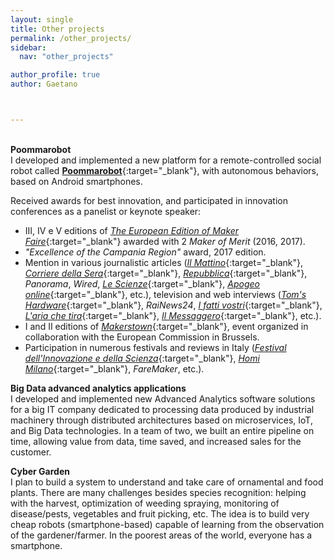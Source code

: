 ```yaml
---
layout: single
title: Other projects
permalink: /other_projects/
sidebar:
  nav: "other_projects"

author_profile: true
author: Gaetano



---
```

\
**Poommarobot**\
I developed and implemented a new platform for a remote-controlled social robot called [**Poommarobot**](http://www.poommarobot.com/){:target="_blank"}, with autonomous behaviors, based on Android smartphones.

Received awards for best innovation, and participated in innovation conferences as a panelist or keynote speaker:

- III, IV e V editions of [*The European Edition of Maker Faire*](https://makerfairerome.eu/it/){:target="_blank"} awarded with 2 *Maker of Merit* (2016, 2017).
- *"Excellence of the Campania Region"* award, 2017 edition.
- Mention in various journalistic articles ([*Il Mattino*](https://www.ilmattino.it/caserta/pommarobot_il_genio_casertano_a_bruxelles-1753830.html){:target="_blank"}, [*Corriere della Sera*](https://napoli.corriere.it/notizie/cultura-e-tempo-libero/16_maggio_30/atterra-bruxelles-poommarobot-mondragone-f86ed366-266e-11e6-b1b0-4b98745ed321.shtml){:target="_blank"}, [*Repubblica*](https://www.repubblica.it/tecnologia/2017/12/02/news/maker_faire_dall_orto_2_0_alla_pentola_robot_la_top_five_da_non_perdere-182803932/){:target="_blank"}, *Panorama*, *Wired*, [*Le Scienze*](http://oldani-lescienze.blogautore.espresso.repubblica.it/2016/06/07/robot-con-la-pummarola-in-coppa/){:target="_blank"}, [*Apogeo online*](https://www.apogeonline.com/articoli/robot-in-tutte-le-salse-paolo-capobussi/){:target="_blank"}, etc.), television and web interviews ([*Tom's Hardware*](https://www.youtube.com/watch?v=22tW0sN1RSM){:target="_blank"}, *RaiNews24*, [*I fatti vostri*](https://www.youtube.com/watch?v=wcIFUoErJXs){:target="_blank"}, [*L'aria che tira*](https://www.youtube.com/watch?v=nScTjIOHSgY&t=42s){:target="_blank"}, [*Il Messaggero*](https://www.ilmessaggero.it/video/tech/maker_faire_2015_poommarobot_il_robot_pentola-175083.html){:target="_blank"}, etc.).
- I and II editions of [*Makerstown*](https://www.facebook.com/makerstown.eu/photos/a.864854396909622/1120376798024046/){:target="_blank"}, event organized in collaboration with the European Commission in Brussels.
- Participation in numerous festivals and reviews in Italy ([*Festival dell'Innovazione e della Scienza*](https://festivaldellinnovazione.settimo-torinese.it/){:target="_blank"}, [*Homi Milano*](https://milanohome.fieramilano.it/){:target="_blank"}, *FareMaker*, etc.). 


**Big Data advanced analytics applications**\
I developed and implemented new Advanced Analytics software solutions for a big IT company dedicated to processing data produced by industrial machinery through distributed architectures based on microservices, IoT, and Big Data technologies.
In a team of two, we built an entire pipeline on time, allowing value from data, time saved, and increased sales for the customer.


**Cyber Garden** \
I plan to build a system to understand and take care of ornamental and food plants. There are many challenges besides species recognition: helping with the harvest, optimization of weeding spraying, monitoring of disease/pests, vegetables and fruit picking, etc. The idea is to build very cheap robots (smartphone-based) capable of learning from the observation of the gardener/farmer. In the poorest areas of the world, everyone has a smartphone.  






